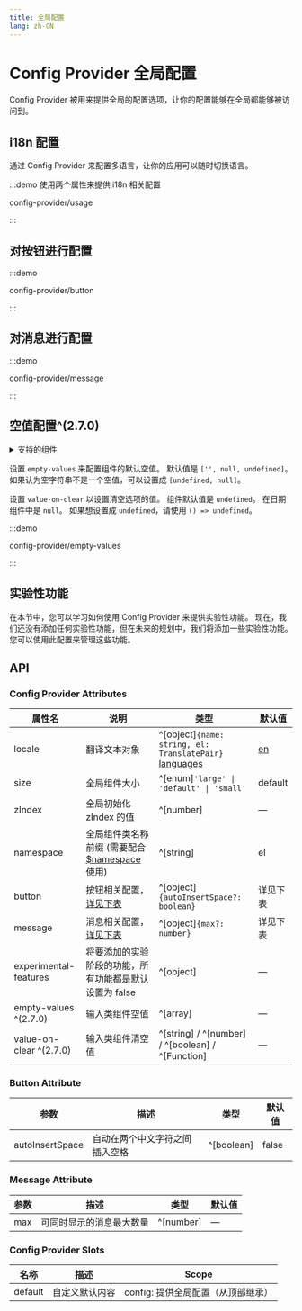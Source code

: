 ```yaml
---
title: 全局配置
lang: zh-CN
---
```


# Config Provider 全局配置

Config Provider 被用来提供全局的配置选项，让你的配置能够在全局都能够被访问到。

## i18n 配置

通过 Config Provider 来配置多语言，让你的应用可以随时切换语言。

:::demo 使用两个属性来提供 i18n 相关配置

config-provider/usage

:::

## 对按钮进行配置

:::demo

config-provider/button

:::

## 对消息进行配置

:::demo

config-provider/message

:::

## 空值配置^(2.7.0)

<details>
  <summary>支持的组件</summary>

- Cascader 级联选择器
- DatePicker 日期选择器
- Select 选择器
- SelectV2 选择器
- TimePicker 时间选择器
- TimeSelect 时间选择
- TreeSelect 树形选择

</details>

设置 `empty-values` 来配置组件的默认空值。 默认值是 `['', null, undefined]`。 如果认为空字符串不是一个空值，可以设置成 `[undefined, null]`。

设置 `value-on-clear` 以设置清空选项的值。 组件默认值是 `undefined`。 在日期组件中是 `null`。 如果想设置成 `undefined`，请使用 `() => undefined`。

:::demo

config-provider/empty-values

:::

## 实验性功能

在本节中，您可以学习如何使用 Config Provider 来提供实验性功能。 现在，我们还没有添加任何实验性功能，但在未来的规划中，我们将添加一些实验性功能。 您可以使用此配置来管理这些功能。

 <!-- TODO -->

## API

### Config Provider Attributes

| 属性名                     | 说明                                                                                                                                     | 类型                                                                                                                                                                                                                                                             | 默认值                                                                                    |
| ----------------------- | -------------------------------------------------------------------------------------------------------------------------------------- | -------------------------------------------------------------------------------------------------------------------------------------------------------------------------------------------------------------------------------------------------------------- | -------------------------------------------------------------------------------------- |
| locale                  | 翻译文本对象                                                                                                                                 | ^[object]`{name: string, el: TranslatePair}`[](https://github.com/element-plus/element-plus/blob/a98ff9b40c0c3d2b9959f99919bd8363e3e3c25a/packages/locale/index.ts#L5) [languages](https://github.com/element-plus/element-plus/tree/dev/packages/locale/lang) | [en](https://github.com/element-plus/element-plus/blob/dev/packages/locale/lang/en.ts) |
| size                    | 全局组件大小                                                                                                                                 | ^[enum]`'large' \| 'default' \| 'small'`                                                                                                                                                                                                                     | default                                                                                |
| zIndex                  | 全局初始化 zIndex 的值                                                                                                                        | ^[number]                                                                                                                                                                                                                                                      | —                                                                                      |
| namespace               | 全局组件类名称前缀 (需要配合 [$namespace](https://github.com/element-plus/element-plus/blob/dev/packages/theme-chalk/src/mixins/config.scss#L1) 使用) | ^[string]                                                                                                                                                                                                                                                      | el                                                                                     |
| button                  | 按钮相关配置，[详见下表](#button-attribute)                                                                                                       | ^[object]`{autoInsertSpace?: boolean}`                                                                                                                                                                                                                         | 详见下表                                                                                   |
| message                 | 消息相关配置， [详见下表](#message-attribute)                                                                                                     | ^[object]`{max?: number}`                                                                                                                                                                                                                                      | 详见下表                                                                                   |
| experimental-features   | 将要添加的实验阶段的功能，所有功能都是默认设置为 false                                                                                                         | ^[object]                                                                                                                                                                                                                                                      | —                                                                                      |
| empty-values ^(2.7.0)   | 输入类组件空值                                                                                                                                | ^[array]                                                                                                                                                                                                                                                       | —                                                                                      |
| value-on-clear ^(2.7.0) | 输入类组件清空值                                                                                                                               | ^[string] / ^[number] / ^[boolean] / ^[Function]                                                                                                                                                                                                               | —                                                                                      |

### Button Attribute

| 参数              | 描述              | 类型         | 默认值   |
| --------------- | --------------- | ---------- | ----- |
| autoInsertSpace | 自动在两个中文字符之间插入空格 | ^[boolean] | false |

### Message Attribute

| 参数  | 描述           | 类型        | 默认值 |
| --- | ------------ | --------- | --- |
| max | 可同时显示的消息最大数量 | ^[number] | —   |

### Config Provider Slots

| 名称      | 描述      | Scope                 |
| ------- | ------- | --------------------- |
| default | 自定义默认内容 | config: 提供全局配置（从顶部继承） |
